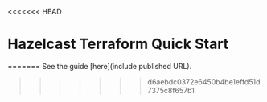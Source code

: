 <<<<<<< HEAD
# Hazelcast Terraform Quick Start
=======
See the guide [here](include published URL).
>>>>>>> d6aebdc0372e6450b4be1effd51d7375c8f657b1
